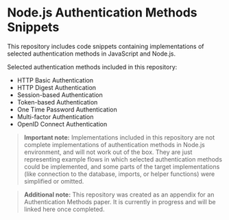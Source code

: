 # Node.js Authentication Methods Snippets
This repository includes code snippets containing implementations of selected authentication methods in JavaScript and Node.js.

Selected authentication methods included in this repository:
* HTTP Basic Authentication
* HTTP Digest Authentication
* Session-based Authentication
* Token-based Authentication
* One Time Password Authentication
* Multi-factor Authentication
* OpenID Connect Authentication

> **Important note:** Implementations included in this repository are not complete implementations of authentication methods in Node.js environment, and will not work out of the box. They are just representing example flows in which selected authentication methods could be implemented, and some parts of the target implementations (like connection to the database, imports, or helper functions) were simplified or omitted.

> **Additional note:** This repository was created as an appendix for an Authentication Methods paper. It is currently in progress and will be linked here once completed.

